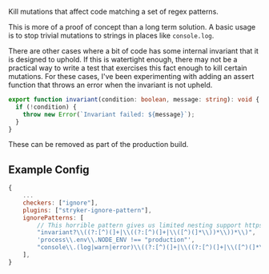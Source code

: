 Kill mutations that affect code matching a set of regex patterns.

This is more of a proof of concept than a long term solution. A basic usage is to stop trivial mutations to strings in places like `console.log`.

There are other cases where a bit of code has some internal invariant that it is designed to uphold. If this is watertight enough, there may not be a practical way to write a test that exercises this fact enough to kill certain mutations. For these cases, I've been experimenting with adding an assert function that throws an error when the invariant is not upheld.

```ts
export function invariant(condition: boolean, message: string): void {
  if (!condition) {
    throw new Error(`Invariant failed: ${message}`);
  }
}
```

These can be removed as part of the production build.

## Example Config

```js
{
    ...
    checkers: ["ignore"],
    plugins: ["stryker-ignore-pattern"],
    ignorePatterns: [
        // This horrible pattern gives us limited nesting support https://stackoverflow.com/a/35271017
        "invariant?\\((?:[^)(]+|\\((?:[^)(]+|\\([^)(]*\\))*\\))*\\)",
        'process\\.env\\.NODE_ENV !== "production"',
        "console\\.(log|warn|error)\\((?:[^)(]+|\\((?:[^)(]+|\\([^)(]*\\))*\\))*\\)",
    ],
}
```
